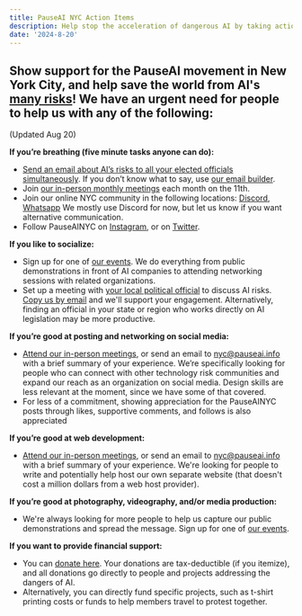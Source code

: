 ```yaml
---
title: PauseAI NYC Action Items
description: Help stop the acceleration of dangerous AI by taking action!
date: '2024-8-20'
---
```


## Show support for the PauseAI movement in New York City, and help save the world from AI's [many risks](https://airisk.mit.edu/)! We have an urgent need for people to help us with any of the following:

(Updated Aug 20)

**If you’re breathing (five minute tasks anyone can do):**

- [Send an email about AI’s risks to all your elected officials simultaneously](https://democracy.io/). If you don’t know what to say, use [our email builder](https://pauseai.info/email-builder).
- Join [our in-person monthly meetings](https://www.eventbrite.com/e/pauseai-monthly-action-meeting-tickets-914711244957) each month on the 11th.
- Join our online NYC community in the following locations: [Discord](https://discord.gg/TmpmYejE3e), [Whatsapp](https://chat.whatsapp.com/KAQMwz2nQeWIkTLxwKxHg1) We mostly use Discord for now, but let us know if you want alternative communication.
- Follow PauseAINYC on [Instagram](https://www.instagram.com/pauseainyc/), or on [Twitter](https://x.com/PauseAINYC).

**If you like to socialize:**

- Sign up for one of [our events](https://www.eventbrite.com/o/pause-ai-nyc-83065324363). We do everything from public demonstrations in front of AI companies to attending networking sessions with related organizations.
- Set up a meeting with [your local political official](https://www.usa.gov/elected-officials) to discuss AI risks. [Copy us by email](mailto:nyc@pauseai.info) and we'll support your engagement. Alternatively, finding an official in your state or region who works directly on AI legislation may be more productive.

**If you’re good at posting and networking on social media:**

- [Attend our in-person meetings](https://www.eventbrite.com/e/pauseai-monthly-action-meeting-tickets-914711244957), or send an email to [nyc@pauseai.info](mailto:nyc@pauseai.info) with a brief summary of your experience. We’re specifically looking for people who can connect with other technology risk communities and expand our reach as an organization on social media. Design skills are less relevant at the moment, since we have some of that covered.
- For less of a commitment, showing appreciation for the PauseAINYC posts through likes, supportive comments, and follows is also appreciated

**If you’re good at web development:**

- [Attend our in-person meetings](https://www.eventbrite.com/e/pauseai-monthly-action-meeting-tickets-914711244957), or send an email to [nyc@pauseai.info](mailto:nyc@pauseai.info) with a brief summary of your experience. We're looking for people to write and potentially help host our own separate website (that doesn't cost a million dollars from a web host provider).

**If you’re good at photography, videography, and/or media production:**

- We're always looking for more people to help us capture our public demonstrations and spread the message. Sign up for one of [our events](https://www.eventbrite.com/o/pause-ai-nyc-83065324363).

**If you want to provide financial support:**

- You can [donate here](https://pauseai.info/donate). Your donations are tax-deductible (if you itemize), and all donations go directly to people and projects addressing the dangers of AI.
- Alternatively, you can directly fund specific projects, such as t-shirt printing costs or funds to help members travel to protest together.
